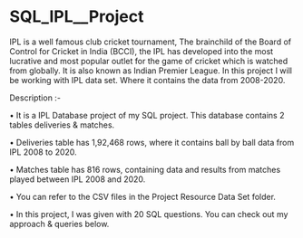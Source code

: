 # SQL_IPL__Project

IPL is a well famous club cricket tournament, The brainchild of the Board of Control for Cricket in India (BCCI), the IPL has developed into the most lucrative and most popular outlet for the game of cricket which is watched from globally. It is also known as Indian Premier League. In this project I will be working with IPL data set. Where it contains the data from 2008-2020.

Description :- 

•	It is a IPL Database project of my SQL project. This database contains 2 tables deliveries & matches.

•	Deliveries table has 1,92,468 rows, where it contains ball by ball data from IPL 2008 to 2020.

•	Matches table has 816 rows, containing data and results from matches played between IPL 2008 and 2020.

•	You can refer to the CSV files in the Project Resource Data Set folder.

•	In this project, I was given with 20 SQL questions. You can check out my approach & queries below.
